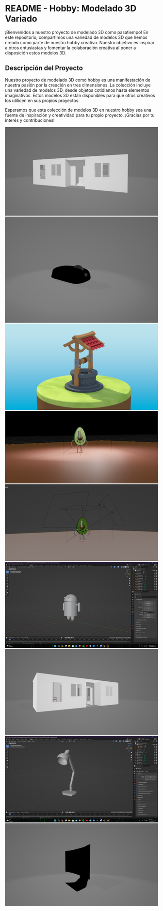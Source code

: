# README - Hobby: Modelado 3D Variado

¡Bienvenidos a nuestro proyecto de modelado 3D como pasatiempo! En este repositorio, compartimos una variedad de modelos 3D que hemos creado como parte de nuestro hobby creativo. Nuestro objetivo es inspirar a otros entusiastas y fomentar la colaboración creativa al poner a disposición estos modelos 3D.

## Descripción del Proyecto

Nuestro proyecto de modelado 3D como hobby es una manifestación de nuestra pasión por la creación en tres dimensiones. La colección incluye una variedad de modelos 3D, desde objetos cotidianos hasta elementos imaginativos. Estos modelos 3D están disponibles para que otros creativos los utilicen en sus propios proyectos.

Esperamos que esta colección de modelos 3D en nuestro hobby sea una fuente de inspiración y creatividad para tu propio proyecto. ¡Gracias por tu interés y contribuciones!

![Logo](https://github.com/IrvingPerez22/Portalio/blob/main/Modelos%20Varios/imagenes/Casa1.png)
![Logo](https://github.com/IrvingPerez22/Portalio/blob/main/Modelos%20Varios/imagenes/Mouse.png)
![Logo](https://github.com/IrvingPerez22/Portalio/blob/main/Modelos%20Varios/imagenes/Pozo.jpg)
![Logo](https://github.com/IrvingPerez22/Portalio/blob/main/Modelos%20Varios/imagenes/aguacate1.png)
![Logo](https://github.com/IrvingPerez22/Portalio/blob/main/Modelos%20Varios/imagenes/aguacate2.png)
![Logo](https://github.com/IrvingPerez22/Portalio/blob/main/Modelos%20Varios/imagenes/android.png)
![Logo](https://github.com/IrvingPerez22/Portalio/blob/main/Modelos%20Varios/imagenes/casa2.png)
![Logo](https://github.com/IrvingPerez22/Portalio/blob/main/Modelos%20Varios/imagenes/lampara.png)
![Logo](https://github.com/IrvingPerez22/Portalio/blob/main/Modelos%20Varios/imagenes/pantalla.png)


